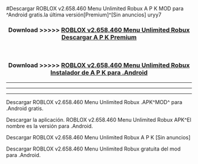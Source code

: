 #Descargar ROBLOX v2.658.460   Menu Unlimited Robux  A P K MOD para ^Android gratis.la última versión[Premium]^[Sin anuncios] uryy7



<div align="center">
<h3>Download >>>>> <a href="https://es-web.web.app/?es= ROBLOX v2.658.460   Menu Unlimited Robux ">ROBLOX v2.658.460   Menu Unlimited Robux  Descargar A P K Premium</a></h3><br>

<h3>Download >>>>> <a href="https://es-web.web.app/?es= ROBLOX v2.658.460   Menu Unlimited Robux ">ROBLOX v2.658.460   Menu Unlimited Robux  Instalador de A P K para .Android</a></h3>
</div>


----------------------------------------------------------

----------------------------------------------------------

----------------------------------------------------------

Descargar ROBLOX v2.658.460   Menu Unlimited Robux  .APK^MOD^ para .Android gratis.

Descargar la aplicación. ROBLOX v2.658.460   Menu Unlimited Robux  APK^El nombre es la versión para .Android.

Descargar ROBLOX v2.658.460   Menu Unlimited Robux  A P K [Sin anuncios]

Descargar ROBLOX v2.658.460   Menu Unlimited Robux  gratuita del mod para .Android.